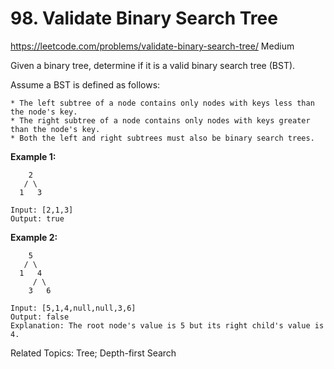 # 98. Validate Binary Search Tree
<https://leetcode.com/problems/validate-binary-search-tree/>
Medium

Given a binary tree, determine if it is a valid binary search tree (BST).

Assume a BST is defined as follows:

    * The left subtree of a node contains only nodes with keys less than the node's key.
    * The right subtree of a node contains only nodes with keys greater than the node's key.
    * Both the left and right subtrees must also be binary search trees.
 

**Example 1:**

        2
       / \
      1   3

    Input: [2,1,3]
    Output: true

**Example 2:**

        5
       / \
      1   4
         / \
        3   6

    Input: [5,1,4,null,null,3,6]
    Output: false
    Explanation: The root node's value is 5 but its right child's value is 4.

Related Topics: Tree; Depth-first Search

